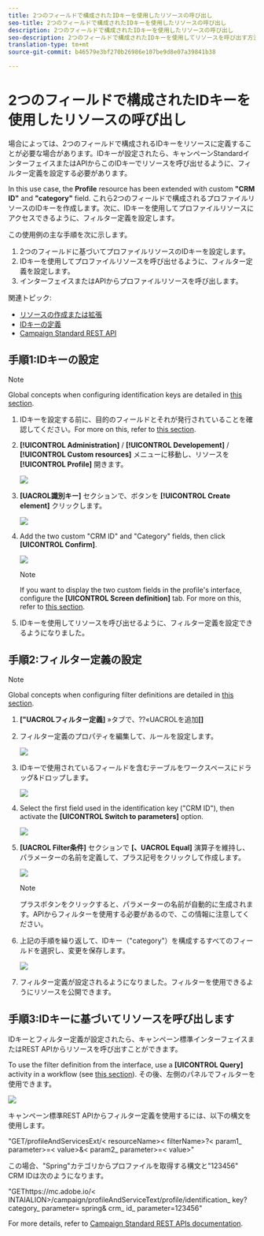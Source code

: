 ```yaml
---
title: 2つのフィールドで構成されたIDキーを使用したリソースの呼び出し
seo-title: 2つのフィールドで構成されたIDキーを使用したリソースの呼び出し
description: 2つのフィールドで構成されたIDキーを使用したリソースの呼び出し
seo-description: 2つのフィールドで構成されたIDキーを使用してリソースを呼び出す方法について説明します
translation-type: tm+mt
source-git-commit: b46579e3bf270b26986e107be9d8e07a39841b38

---
```



# 2つのフィールドで構成されたIDキーを使用したリソースの呼び出し

場合によっては、2つのフィールドで構成されるIDキーをリソースに定義することが必要な場合があります。IDキーが設定されたら、キャンペーンStandardインターフェイスまたはAPIからこのIDキーでリソースを呼び出せるように、フィルター定義を設定する必要があります。

In this use case, the **Profile** resource has been extended with custom **"CRM ID"** and **"category"** field. これら2つのフィールドで構成されるプロファイルリソースのIDキーを作成します。次に、IDキーを使用してプロファイルリソースにアクセスできるように、フィルター定義を設定します。

この使用例の主な手順を次に示します。

1. 2つのフィールドに基づいてプロファイルリソースのIDキーを設定します。
1. IDキーを使用してプロファイルリソースを呼び出せるように、フィルター定義を設定します。
1. インターフェイスまたはAPIからプロファイルリソースを呼び出します。

関連トピック:

* [リソースの作成または拡張](help/developing/using/creating-or-extending-the-resource.md)
* [IDキーの定義](help/developing/using/configuring-the-resource-s-data-structure.md#defining-identification-keys)
* [Campaign Standard REST API](https://docs.campaign.adobe.com/doc/standard/en/api/ACS_API.html)

## 手順1:IDキーの設定

>[!NOTE]
> Global concepts when configuring identification keys are detailed in [this section](help/developing/using/configuring-the-resource-s-data-structure.md#defining-identification-keys).

1. IDキーを設定する前に、目的のフィールドとそれが発行されていることを確認してください。For more on this, refer to [this section](help/developing/using/creating-or-extending-the-resource.md).

1. **[!UICONTROL Administration]** / **[!UICONTROL Developement]** / **[!UICONTROL Custom resources]** メニューに移動し、リソースを **[!UICONTROL Profile]** 開きます。

   ![](assets/uc_idkey1.png)

1. **[UACROL識別キー]** セクションで、ボタンを **[!UICONTROL Create element]** クリックします。

   ![](assets/uc_idkey2.png)

1. Add the two custom "CRM ID" and "Category" fields, then click **[UICONTROL Confirm]**.

   ![](assets/uc_idkey3.png)

   >[!NOTE]
   > If you want to display the two custom fields in the profile's interface, configure the **[UICONTROL Screen definition]** tab. For more on this, refer to [this section](help/developing/using/configuring-the-screen-definition.md).

1. IDキーを使用してリソースを呼び出せるように、フィルター定義を設定できるようになりました。

## 手順2:フィルター定義の設定

>[!NOTE]
> Global concepts when configuring filter definitions are detailed in [this section](help/developing/using/configuring-filter-definition.md).

1. **["UACROLフィルター定義]** »タブで、??«UACROLを追加&#x200B;**[]**

1. フィルター定義のプロパティを編集して、ルールを設定します。

   ![](assets/uc_idkey4.png)

1. IDキーで使用されているフィールドを含むテーブルをワークスペースにドラッグ&amp;ドロップします。

   ![](assets/uc_idkey5.png)

1. Select the first field used in the identification key ("CRM ID"), then activate the **[UICONTROL Switch to parameters]** option.

   ![](assets/uc_idkey6.png)

1. **[UACROL Filter条件]** セクションで **[、UACROL Equal]** 演算子を維持し、パラメーターの名前を定義して、プラス記号をクリックして作成します。

   ![](assets/uc_idkey7.png)

   >[!NOTE]
   > プラスボタンをクリックすると、パラメーターの名前が自動的に生成されます。APIからフィルターを使用する必要があるので、この情報に注意してください。

1. 上記の手順を繰り返して、IDキー（"category"）を構成するすべてのフィールドを選択し、変更を保存します。

   ![](assets/uc_idkey8.png)

1. フィルター定義が設定されるようになりました。フィルターを使用できるようにリソースを公開できます。

## 手順3:IDキーに基づいてリソースを呼び出します

IDキーとフィルター定義が設定されたら、キャンペーン標準インターフェイスまたはREST APIからリソースを呼び出すことができます。

To use the filter definition from the interface, use a **[UICONTROL Query]** activity in a workflow (see [this section](help/automating/using/query.md)). その後、左側のパネルでフィルターを使用できます。

![](assets/uc_idkey9.png)

キャンペーン標準REST APIからフィルター定義を使用するには、以下の構文を使用します。

\"GET/profileAndServicesExt/&lt; resourceName&gt;&lt; filterName&gt;?&lt; param1_ parameter&gt;=&lt; value&gt;&amp;&lt; param2_ parameter&gt;=&lt; value&gt;\"

この場合、"Spring"カテゴリからプロファイルを取得する構文と"123456" CRM IDは次のようになります。

\"GEThttps://mc.adobe.io/&lt; INTAIALION&gt;/campaign/profileAndServiceText/profile/identification_ key?category_ parameter= spring&amp; crm_ id_ parameter=123456\"

For more details, refer to [Campaign Standard REST APIs documentation](https://docs.campaign.adobe.com/doc/standard/en/api/ACS_API.html#filtering).